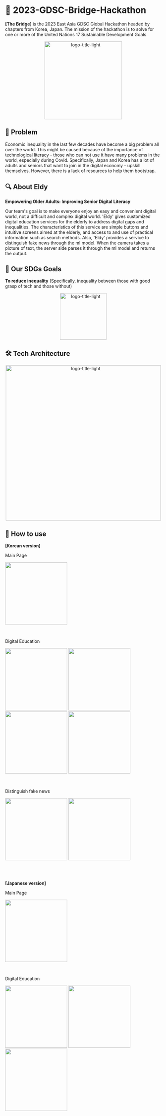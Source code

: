 # 🌉 2023-GDSC-Bridge-Hackathon
<b>[The Bridge]</b> is the 2023 East Asia GDSC Global Hackathon headed by chapters from Korea, Japan. The mission of the hackathon is to solve for one or more of the United Nations 17 Sustainable Development Goals.
<p align="center"><img width="250" alt="logo-title-light" src="https://github.com/GDSC-Bridge2023-Exceptorii/expectorii-flutter/assets/68230434/30676c98-63be-418c-8035-4588e71edb3f"></p>


## 💭 Problem
Economic inequality in the last few decades have become a big problem all over the world. This might be caused because of the importance of technological literacy - those who can not use it have many problems in the world, especially during Covid. Specifically, Japan and Korea has a lot of adults and seniors that want to join in the digital economy - upskill themselves. However, there is a lack of resources to help them bootstrap. 


## 🔍 About Eldy
<b>Empowering Older Adults: Improving Senior Digital Literacy</b>
<p>Our team's goal is to make everyone enjoy an easy and convenient digital world, not a difficult and complex digital world. 'Eldy' gives customized digital education services for the elderly to address digital gaps and inequalities. The characteristics of this service are simple buttons and intuitive screens aimed at the elderly, and access to and use of practical information such as search methods. Also, 'Eldy' provides a service to distinguish fake news through the ml model. When the camera takes a picture of text, the server side parses it through the ml model and returns the output. </p>


## 🎯 Our SDGs Goals
<b>To reduce inequality</b> (Specifically, inequality between those with good grasp of tech and those without) 
<p align="center"><img width="150" alt="logo-title-light" src="https://github.com/GDSC-Bridge2023-Exceptorii/expectorii-flutter/assets/68230434/b9d1ac9f-86a6-454c-a706-adf38b8c6a67"></p>


## 🛠️ Tech Architecture
<p align="center"><img width="500" alt="logo-title-light" src="https://github.com/GDSC-Bridge2023-Exceptorii/expectorii-flutter/assets/68230434/334c0f26-72a9-4dc4-8105-ee094f3af62f"></p>


## 📱 How to use
<b>[Korean version]</b>
<p>Main Page</p>
<p><img width="200" src="https://github.com/GDSC-Bridge2023-Exceptorii/expectorii-flutter/assets/68230434/0abfc2bd-c753-4302-9f0a-3d121fc994e1"/></p>
<br>
<p>Digital Education</p>
<p><img width="200" src="https://github.com/GDSC-Bridge2023-Exceptorii/expectorii-flutter/assets/68230434/0ec8c130-a5ab-4541-aa79-b31c0955f577"/>
<img width="200" src="https://github.com/GDSC-Bridge2023-Exceptorii/expectorii-flutter/assets/68230434/42fd0a35-f1f9-4b13-9121-5e33a3fd89b3"/>
<img width="200" src="https://github.com/GDSC-Bridge2023-Exceptorii/expectorii-flutter/assets/68230434/57067f46-ca7f-4427-b41e-b6eceb261c24"/>
<img width="200" src="https://github.com/GDSC-Bridge2023-Exceptorii/expectorii-flutter/assets/68230434/6955ac15-06c9-4ac0-a949-58be0ac68956"/></p>
<br>
<p>Distinguish fake news</p>
<p><img width="200" src="https://github.com/GDSC-Bridge2023-Exceptorii/expectorii-flutter/assets/68230434/48e2a904-5c84-4eea-917b-562c19cf915e"/>
<img width="200" src="https://github.com/GDSC-Bridge2023-Exceptorii/expectorii-flutter/assets/68230434/6dc2adb1-11f2-4466-a187-8cc1cd9be871"/></p>
<br><br>

<b>[Japanese version]</b>
<p>Main Page</p>
<p><img width="200" src="https://github.com/GDSC-Bridge2023-Exceptorii/expectorii-flutter/assets/68230434/525dc22a-2c8a-4cdb-9489-1c75a32df514"/></p>
<br>
<p>Digital Education</p>
<p><img width="200" src="https://github.com/GDSC-Bridge2023-Exceptorii/expectorii-flutter/assets/68230434/870be87e-0d68-41f9-bb90-9f26f3b11eaf"/>
<img width="200" src="https://github.com/GDSC-Bridge2023-Exceptorii/expectorii-flutter/assets/68230434/84a40a37-6134-40c4-8383-167b9a61f641"/>
<img width="200" src="https://github.com/GDSC-Bridge2023-Exceptorii/expectorii-flutter/assets/68230434/f12fb639-d2cb-4ba3-bcc6-354d6fe5ad38"/></p>
<br>


<!--
## Getting Started

This project is a starting point for a Flutter application.

A few resources to get you started if this is your first Flutter project:

- [Lab: Write your first Flutter app](https://docs.flutter.dev/get-started/codelab)
- [Cookbook: Useful Flutter samples](https://docs.flutter.dev/cookbook)

For help getting started with Flutter development, view the
[online documentation](https://docs.flutter.dev/), which offers tutorials,
samples, guidance on mobile development, and a full API reference.
-->
